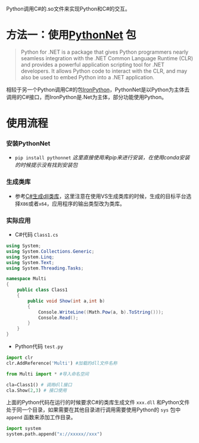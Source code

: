 Python调用C#的.so文件来实现Python和C#的交互。
# 方法一：使用[PythonNet](https://pypi.org/project/pythonnet/2.2.1/) 包
> Python for .NET is a package that gives Python programmers nearly seamless integration with the .NET Common Language Runtime (CLR) and provides a powerful application scripting tool for .NET developers. It allows Python code to interact with the CLR, and may also be used to embed Python into a .NET application.

相较于另一个Python调用C#的包[IronPython](https://github.com/IronLanguages/ironpython3)，PythonNet是以Python为主体去调用的C#接口，而IronPython是.Net为主体，部分功能使用Python。

# 使用流程
### 安装PythonNet
- `pip install pythonnet` _这里直接使用来pip来进行安装，在使用conda安装的时候提示没有找到安装包_
### 生成类库
- 参考[C#生成dll类库]()，这里注意在使用VS生成类库的时候，生成的目标平台选择`X86`或者`x64`，应用程序的输出类型改为类库。
### 实际应用
- C#代码 `Class1.cs`
```C#
using System;
using System.Collections.Generic;
using System.Linq;
using System.Text;
using System.Threading.Tasks;

namespace Multi
{
    public class Class1
    {
        public void Show(int a,int b)
        {
            Console.WriteLine((Math.Pow(a, b).ToString()));
            Console.Read();
        }
    }
}
```
- Python代码 `test.py`
```Python
import clr
clr.AddReference('Multi') #加载的dll文件名称

from Multi import * #导入命名空间

cla=Class1() # 调用dll接口
cla.Show(2,3) # 接口使用
```
上面的Python代码在运行的时候要求C#的类库生成文件 `xxx.dll` 和Python文件处于同一个目录，如果需要在其他目录进行调用需要使用Python的 `sys` 包中 `append` 函数来添加工作目录。
```Python
import system
system.path.append("x://xxxxx//xxx")
```

